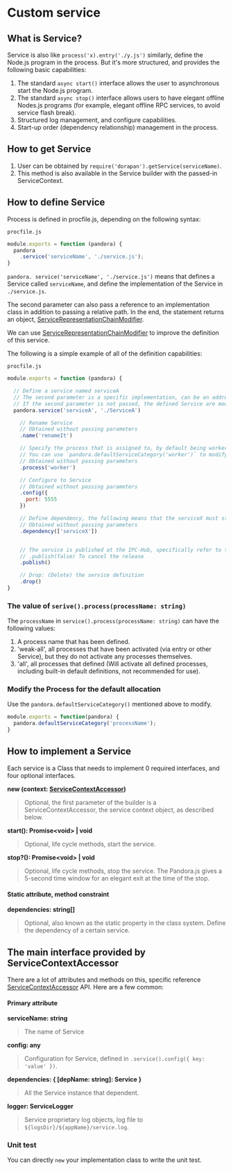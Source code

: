 # Custom service

## What is Service?

Service is also like `process('x).entry('./y.js')` similarly, define the Node.js program in the process. But it's more structured, and provides the following basic capabilities:

1. The standard `async start()` interface allows the user to asynchronous start the Node.js program.
2. The standard `async stop()` interface allows users to have elegant offline Nodes.js programs (for example, elegant offline RPC services, to avoid service flash break).
3. Structured log management, and configure capabilities.
4. Start-up order (dependency relationship) management in the process.

## How to get Service

1. User can be obtained by `require('dorapan').getService(serviceName)`.
2. This method is also available in the Service builder with the passed-in ServiceContext.

## How to define Service

Process is defined in procfile.js, depending on the following syntax:

`procfile.js`

```javascript
module.exports = function (pandora) {
  pandora
    .service('serviceName', './service.js');
}
```

`pandora. service('serviceName', './service.js')` means that defines a Service called `serviceName`, and define the implementation of the Service in `./service.js`.

The second parameter can also pass a reference to an implementation class in addition to passing a relative path.
In the end, the statement returns an object, [ServiceRepresentationChainModifier](http://www.midwayjs.org/pandora/api-reference/pandora/classes/servicerepresentationchainmodifier.html).

We can use [ServiceRepresentationChainModifier](http://www.midwayjs.org/pandora/api-reference/pandora/classes/servicerepresentationchainmodifier.html) to improve the definition of this service.

The following is a simple example of all of the definition capabilities:

`procfile.js`

```javascript
module.exports = function (pandora) {

  // Define a service named serviceA
  // The second parameter is a specific implementation, can be an address, or a reference to an implementation class
  // If the second parameter is not passed, the defined Service are modified
  pandora.service('serviceA', './ServiceA')

    // Rename Service
    // Obtained without passing parameters
    .name('renameIt')

    // Specify the process that is assigned to, by default being worker
    // You can use `pandora.defaultServiceCategory('worker')` to modify the default value.
    // Obtained without passing parameters
    .process('worker')

    // Configure to Service
    // Obtained without passing parameters
    .config({
      port: 5555
    })

    // Define dependency, the following means that the serviceX must start with this service
    // Obtained without passing parameters
    .dependency(['serviceX'])


    // The service is published at the IPC-Hub, specifically refer to the [《Inter-Process Communication Hub》](http://www.midwayjs.org/pandora/zh-cn/process/ipc_hub.html)
    // .publish(false) To cancel the release
    .publish()

    // Drop: (Delete) the service definition
    .drop()
}
```

### The value of `serive().process(processName: string)`

The `processName` in `service().process(processName: string)` can have the following values:

1. A process name that has been defined.
2. 'weak-all', all processes that have been activated (via entry or other Service), but they do not activate any processes themselves.
3. 'all', all processes that defined (Will activate all defined processes, including built-in default definitions, not recommended for use).

### Modify the Process for the default allocation

Use the `pandora.defaultServiceCategory()` mentioned above to modify.

```javascript
module.exports = function(pandora) {
  pandora.defaultServiceCategory('processName');
}

```

## How to implement a Service

Each service is a Class that needs to implement 0 required interfaces, and four optional interfaces.

**new (context: [ServiceContextAccessor](http://www.midwayjs.org/pandora/api-reference/pandora/classes/servicecontextaccessor.html))**

> Optional, the first parameter of the builder is a ServiceContextAccessor, the service context object, as described below.

**start(): Promise&lt;void&gt; | void**

> Optional, life cycle methods, start the service.

**stop?(): Promise&lt;void&gt; | void**

> Optional, life cycle methods, stop the service. The Pandora.js gives a 5-second time window for an elegant exit at the time of the stop.

#### Static attribute, method constraint

**dependencies: string[]**

> Optional, also known as the static property in the class system. Define the dependency of a certain service.

## The main interface provided by ServiceContextAccessor

There are a lot of attributes and methods on this, specific reference [ServiceContextAccessor](http://www.midwayjs.org/pandora/api-reference/pandora/classes/servicecontextaccessor.html) API. Here are a few common:

#### Primary attribute

**serviceName: string**

> The name of Service

**config: any**

> Configuration for Service, defined in `.service().config({ key: 'value' })`.

**dependencies: { [depName: string]: Service }**

> All the Service instance that dependent.

**logger: ServiceLogger**

> Service proprietary log objects, log file to `${logsDir}/${appName}/service.log`.

### Unit test

You can directly `new` your implementation class to write the unit test.
